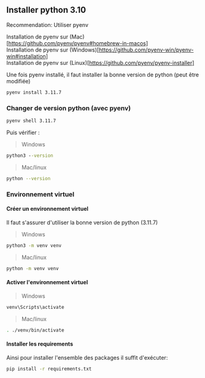 ## Installer python 3.10

Recommendation: Utiliser pyenv

Installation de pyenv sur (Mac)[https://github.com/pyenv/pyenv#homebrew-in-macos]  
Installation de pyenv sur (Windows)[https://github.com/pyenv-win/pyenv-win#installation]  
Installation de pyenv sur (Linux)[https://github.com/pyenv/pyenv-installer]

Une fois pyenv installé, il faut installer la bonne version de python (peut être modifiée)

```bash
pyenv install 3.11.7
```

### Changer de version python (avec pyenv)

```bash
pyenv shell 3.11.7
```

Puis vérifier :

> Windows

```cmd
python3 --version
```

> Mac/linux

```bash
python --version
```

### Environnement virtuel

#### Créer un environnement virtuel

Il faut s'assurer d'utiliser la bonne version de python (3.11.7)

> Windows

```cmd
python3 -m venv venv
```

> Mac/linux

```bash
python -m venv venv
```

#### Activer l'environnement virtuel

> Windows

```cmd
venv\Scripts\activate
```

> Mac/linux

```bash
. ./venv/bin/activate
```

#### Installer les requirements

Ainsi pour installer l'ensemble des packages il suffit d'exécuter:

```bash
pip install -r requirements.txt
```
